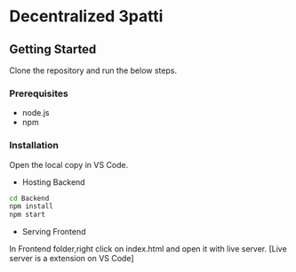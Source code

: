 # Decentralized 3patti


<!-- GETTING STARTED -->
## Getting Started

Clone the repository and run the below steps.

### Prerequisites

* node.js
* npm

### Installation

Open the local copy in VS Code.

- Hosting Backend 

```bash
cd Backend
npm install
npm start
```
- Serving Frontend

In Frontend folder,right click on index.html and open it with live server. [Live server is a extension on VS Code]


